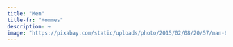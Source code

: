 ```yaml
---
title: "Men"
title-fr: "Hommes"
description: ~
image: "https://pixabay.com/static/uploads/photo/2015/02/08/20/57/man-629062_960_720.jpg"
---
```

